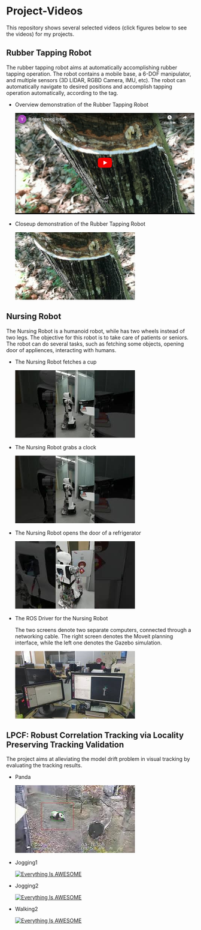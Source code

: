 # Project-Videos
This repository shows several selected videos (click figures below to see the videos) for my projects.
## Rubber Tapping Robot

  The rubber tapping robot aims at automatically accomplishing rubber tapping operation. The robot contains a mobile base, a 6-DOF manipulator, and multiple sensors (3D LIDAR, RGBD Camera, IMU, etc). The robot can automatically navigate to desired positions and accomplish tapping operation automatically, according to the tag.  
- Overview demonstration of the Rubber Tapping Robot

  [![Everything Is AWESOME](https://github.com/ZhouYixuanRobtic/Project-Videos/blob/master/Figures/Rubber%20Tapping%20Robot.PNG)](https://www.youtube.com/embed/1a1WD9jmbgg "Everything Is AWESOME")
- Closeup demonstration of the Rubber Tapping Robot

  [![Everything Is AWESOME](https://github.com/ZhouYixuanRobtic/Project-Videos/blob/master/Figures/Closeup%20for%20Nursing%20Robot.jpg)](https://youtu.be/1a1WD9jmbgg "Everything Is AWESOME")
## Nursing Robot

The Nursing Robot is a humanoid robot, while has two wheels instead of two legs. The objective for this robot is to take care of patients or seniors. The robot can do several tasks, such as fetching some objects, opening door of appliences, interacting with humans.
- The Nursing Robot fetches a cup

  [![Everything Is AWESOME](https://github.com/ZhouYixuanRobtic/Project-Videos/blob/master/Figures/Nursing%20Robot%20Fetches%20Cup.jpg)](https://youtu.be/iEj_wB9q_5o "Everything Is AWESOME")
- The Nursing Robot grabs a clock

  [![Everything Is AWESOME](https://github.com/ZhouYixuanRobtic/Project-Videos/blob/master/Figures/Nursing%20Robot%20Grabs%20Clock.jpg)](https://youtu.be/8JjEVYmBGsw "Everything Is AWESOME")
- The Nursing Robot opens the door of a refrigerator

  [![Everything Is AWESOME](https://github.com/ZhouYixuanRobtic/Project-Videos/blob/master/Figures/Nursing%20Robot%20Opens%20Refrigerator.jpg)](https://youtu.be/36akqauQYE4 "Everything Is AWESOME") 
- The ROS Driver for the Nursing Robot
  
  The two screens denote two separate computers, connected through a networking cable. The right screen denotes the Moveit planning interface, while the left one denotes the Gazebo simulation.
  
  [![Everything Is AWESOME](https://github.com/ZhouYixuanRobtic/Project-Videos/blob/master/Figures/ROS%20Driver%20for%20Nursing%20Robot.jpg)](https://youtu.be/-6ZuIk7wVv4 "Everything Is AWESOME") 
## LPCF: Robust Correlation Tracking via Locality Preserving Tracking Validation

  The project aims at alleviating the model drift problem in visual tracking by evaluating the tracking results.
- Panda 

  [![Everything Is AWESOME](https://github.com/ZhouYixuanRobtic/Project-Videos/blob/master/Figures/Panda.jpg)](https://youtu.be/y1BJeNn2_po "Everything Is AWESOME") 
- Jogging1
  
  [![Everything Is AWESOME](https://github.com/ZhouYixuanRobtic/Project-Videos/blob/Figures/master/Jogging1.jpg)](https://youtu.be/-z7q_2DdtB8 "Everything Is AWESOME")
  
- Jogging2

  [![Everything Is AWESOME](https://github.com/ZhouYixuanRobtic/Project-Videos/blob/Figures/master/Jogging2.jpg)](https://youtu.be/lEyDBkr1gHU "Everything Is AWESOME")
  
- Walking2

  [![Everything Is AWESOME](https://github.com/ZhouYixuanRobtic/Project-Videos/blob/Figures/master/Walking2.jpg)](https://youtu.be/qooyvnA6M9g "Everything Is AWESOME")
  
